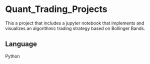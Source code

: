 # Quant_Trading_Projects
This a project that includes a jupyter notebook that implements and visualizes an algorithmic trading strategy based on Bollinger Bands.
## Language
Python

